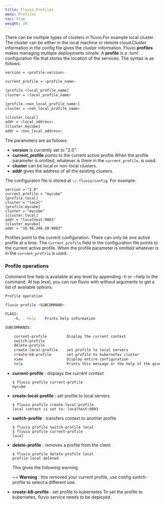 ```yaml
---
title: Fluvio Profiles
menu: Profiles
toc: true
weight: 20
---
```



There can be multiple types of clusters in fluvio.For example local cluster. The cluster can be either in the local machine or remote cloud.Cluster information in the config file gives the cluster information.
Fluvio **profiles** makes managing multiple deployments simple. A **profile** is a .toml configuration file that stores the location of the services. The syntax is as follows:

```bash
version = <profile-version>

current_profile = <profile_name>

[profile.<local_profile_name]
cluster = <local_profile_name>

[profile.<non_local_profile_name>]
cluster = <non_local_profile_name>

[cluster.local]
addr = <local_address>
[cluster.mycube]
addr = <non_local_address>

```

The parameters are as follows:

* **version** is currently set to "2.0".
* **current_profile** points to the current active profile.When the profile parameter is omitted, whatever is there in the `current_profile`, is used.
* **cluster** can be local or non-local clusters.
* **addr** gives the address of all the existing clusters.

The configuraton file is stored at `~/.fluvio/config`. For example:
```
version = "2.0"
current_profile = "mycube"
[profile.local]
cluster = "local"
[profile.mycube]
cluster = "mycube"
[cluster.local]
addr = "localhost:9003"
[cluster.mycube]
addr = "10.98.246.30:9003"
```

Profiles point to the current configuration. There can only be one active profile at a time. The `current_profile` field in the configuration file points to the current active profile. When the profile parameter is omitted whatever is in the `current_profile` is used.

### Profile operations

Command line help is available at any level by appending -h or ‐‐help to the command. At top level, you can run fluvio with without arguments to get a list of available options.

```bash
Profile operation

fluvio profile <SUBCOMMAND>

FLAGS:
    -h, --help    Prints help information

SUBCOMMANDS:

    current-profile         Display the current context
    switch-profile          
    delete-profile          
    create-local-profile    set profile to local servers
    create-k8-profile       set profile to kubernetes cluster
    view                    Display entire configuration
    help                    Prints this message or the help of the given subcommands
```

 * **current-profile** : displays the current context
    ```
    $ fluvio profile current-profile
    mycube
    ```

* **create-local-profile** : set profile to local servers
    ```
    $ fluvio profile create-local-profile
    local context is set to: localhost:9003
    ```

* **switch-profile** : transfers context to another profile

    ```
    $ fluvio profile switch-profile local
    $ fluvio profile current-profile
    local
    ```

* **delete-profile** : removes a profile from the client

    ```
    $ fluvio profile delete-profile local
    profile local deleted
    ```
    This gives the following warning

    ~> **Warning** : this removed your current profile, use config switch-profile to select a different one.


* **create-k8-profile** : set profile to kubernetes
To set the profile to kubernetes, fluvio service needs to be deployed. 
